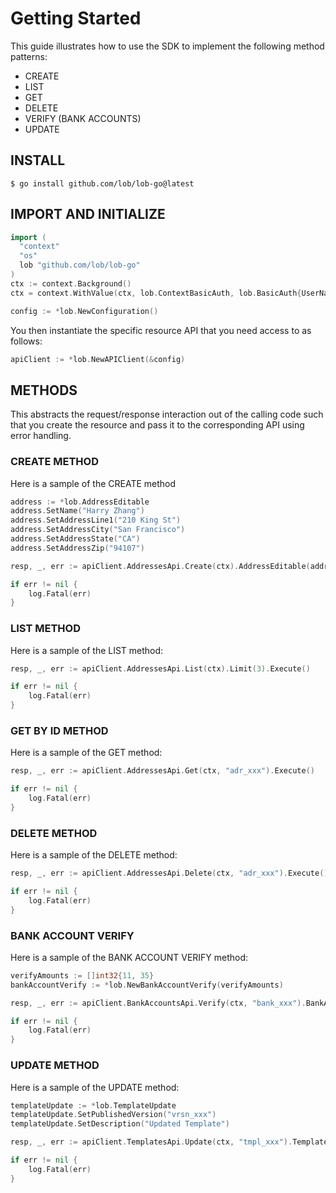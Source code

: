 # Getting Started

This guide illustrates how to use the SDK to implement the following method patterns:

- CREATE
- LIST
- GET
- DELETE
- VERIFY (BANK ACCOUNTS)
- UPDATE

## INSTALL

```
$ go install github.com/lob/lob-go@latest
```

## IMPORT AND INITIALIZE

```go
import (
  "context"
  "os"
  lob "github.com/lob/lob-go"
)
ctx := context.Background()
ctx = context.WithValue(ctx, lob.ContextBasicAuth, lob.BasicAuth{UserName: os.Getenv("LOB_API_TEST_KEY")})

config := *lob.NewConfiguration()
```
You then instantiate the specific resource API that you need access to as follows:

```go
apiClient := *lob.NewAPIClient(&config)
```

## METHODS

This abstracts the request/response interaction out of the calling code such that you create the resource and pass it to the corresponding API using error handling.

### CREATE METHOD

Here is a sample of the CREATE method

```go
address := *lob.AddressEditable
address.SetName("Harry Zhang")
address.SetAddressLine1("210 King St")
address.SetAddressCity("San Francisco")
address.SetAddressState("CA")
address.SetAddressZip("94107")

resp, _, err := apiClient.AddressesApi.Create(ctx).AddressEditable(address).Execute()

if err != nil {
    log.Fatal(err)
}
```

### LIST METHOD

Here is a sample of the LIST method:

```go
resp, _, err := apiClient.AddressesApi.List(ctx).Limit(3).Execute()

if err != nil {
    log.Fatal(err)
}
```

### GET BY ID METHOD

Here is a sample of the GET method:

```go
resp, _, err := apiClient.AddressesApi.Get(ctx, "adr_xxx").Execute()

if err != nil {
    log.Fatal(err)
}
```

### DELETE METHOD

Here is a sample of the DELETE method:

```go
resp, _, err := apiClient.AddressesApi.Delete(ctx, "adr_xxx").Execute()

if err != nil {
    log.Fatal(err)
}
```

### BANK ACCOUNT VERIFY

Here is a sample of the BANK ACCOUNT VERIFY method:

```go
verifyAmounts := []int32{11, 35}
bankAccountVerify := *lob.NewBankAccountVerify(verifyAmounts)

resp, _, err := apiClient.BankAccountsApi.Verify(ctx, "bank_xxx").BankAccountVerify(bankAccountVerify).Execute()

if err != nil {
    log.Fatal(err)
}
```

### UPDATE METHOD

Here is a sample of the UPDATE method:

```go
templateUpdate := *lob.TemplateUpdate
templateUpdate.SetPublishedVersion("vrsn_xxx")
templateUpdate.SetDescription("Updated Template")

resp, _, err := apiClient.TemplatesApi.Update(ctx, "tmpl_xxx").TemplateUpdate(templateUpdate).Execute()

if err != nil {
    log.Fatal(err)
}
```
